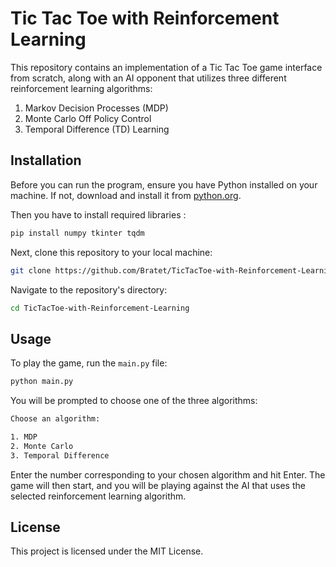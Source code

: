 # Tic Tac Toe with Reinforcement Learning

This repository contains an implementation of a Tic Tac Toe game interface from scratch, along with an AI opponent that utilizes three different reinforcement learning algorithms:

1. Markov Decision Processes (MDP)
2. Monte Carlo Off Policy Control
3. Temporal Difference (TD) Learning

## Installation

Before you can run the program, ensure you have Python installed on your machine. If not, download and install it from [python.org](https://www.python.org/downloads/).

Then you have to install required libraries :
```bash
pip install numpy tkinter tqdm
```

Next, clone this repository to your local machine:
```bash
git clone https://github.com/Bratet/TicTacToe-with-Reinforcement-Learning.git
```

Navigate to the repository's directory:
```bash
cd TicTacToe-with-Reinforcement-Learning
```


## Usage

To play the game, run the `main.py` file:
```bash
python main.py
```

You will be prompted to choose one of the three algorithms:
```bash
Choose an algorithm:

1. MDP
2. Monte Carlo
3. Temporal Difference
```


Enter the number corresponding to your chosen algorithm and hit Enter. The game will then start, and you will be playing against the AI that uses the selected reinforcement learning algorithm.

## License

This project is licensed under the MIT License.
